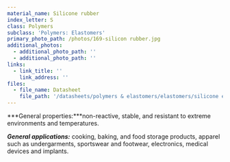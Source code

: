 ```yaml
---
material_name: Silicone rubber
index_letter: S
class: Polymers
subclass: 'Polymers: Elastomers'
primary_photo_path: /photos/169-silicon rubber.jpg
additional_photos:
  - additional_photo_path: ''
  - additional_photo_path: ''
links:
  - link_title: ''
    link_address: ''
files:
  - file_name: Datasheet
    file_path: '/datasheets/polymers & elastomers/elastomers/silicone elastomers (si, q).pdf'
---
```


***General properties:***non-reactive, stable, and resistant to extreme environments and temperatures.

***General applications:*** cooking, baking, and food storage products, apparel such as undergarments, sportswear and footwear, electronics, medical devices and implants.&nbsp;
